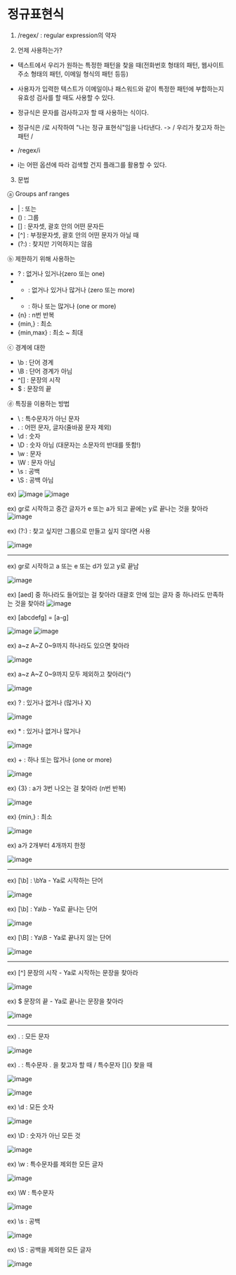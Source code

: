 # 정규표현식
1. /regex/ : regular expression의 약자 


2. 언제 사용하는가?
- 텍스트에서 우리가 원하는 특정한 패턴을 찾을 때(전화번호 형태의 패턴, 웹사이트 주소 형태의 패턴, 이메일 형식의 패턴 등등)
- 사용자가 입력한 텍스트가 이메일이나 패스워드와 같이 특정한 패턴에 부합하는지 유효성 검사를 할 때도 사용할 수 있다.
- 정규식은 문자를 검사하고자 할 때 사용하는 식이다.

- 정규식은 /로 시작하여 "나는 정규 표현식"임을 나타낸다. -> / 우리가 찾고자 하는 패턴 /
- /regex/i
- i는 어떤 옵션에 따라 검색할 건지 플래그를 활용할 수 있다.



3. 문법

ⓐ Groups anf ranges
   - | : 또는
   - () : 그룹
   - [] : 문자셋, 괄호 안의 어떤 문자든
   - [^] : 부정문자셋, 괄호 안의 어떤 문자가 아닐 때
   - (?:) : 찾지만 기억하지는 않음


ⓑ 제한하기 위해 사용하는
- ? : 없거나 있거나(zero 또는 one)
- * : 없거나 있거나 많거나 (zero 또는 more)
- + : 하나 또는 많거나 (one or more)
- {n} : n번 반복
- {min,} : 최소    
- {min,max} : 최소 ~ 최대


ⓒ 경계에 대한
- \b : 단어 경계
- \B : 단어 경계가 아님
- ^[] : 문장의 시작
- $ : 문장의 끝


ⓓ 특징을 이용하는 방법
- \ : 특수문자가 아닌 문자
- . : 어떤 문자, 글자(줄바꿈 문자 제외)
- \d : 숫자
- \D : 숫자 아님 (대문자는 소문자의 반대를 뜻함!)
- \w : 문자
- \W : 문자 아님
- \s : 공백
- \S : 공백 아님
  














ex) 
![image](https://github.com/aeiouzz/regex/assets/145514483/08e143ad-d8d5-4a79-b9d7-180b09a558da)
![image](https://github.com/aeiouzz/regex/assets/145514483/544cccce-6358-4217-984b-fcc7ce269daf)



ex)
gr로 시작하고 중간 글자가 e 또는 a가 되고 끝에는 y로 끝나는 것을 찾아라
![image](https://github.com/aeiouzz/regex/assets/145514483/1b2d0c64-4aa5-42b9-b4b1-8ff29af9c744)



ex) 
(?:) : 찾고 싶지만 그룹으로 만들고 싶지 않다면 사용


![image](https://github.com/aeiouzz/regex/assets/145514483/45326b54-6f09-414b-8f56-4cf247a3b8fa)



----------------------------------------------




ex) gr로 시작하고 a 또는 e 또는 d가 있고 y로 끝남


![image](https://github.com/aeiouzz/regex/assets/145514483/60d8551c-b003-48c7-a2a6-0b70e7bf4d48)



ex) [aed] 중 하나라도 들어있는 걸 찾아라 대괄호 안에 있는 글자 중 하나라도 만족하는 것을 찾아라
![image](https://github.com/aeiouzz/regex/assets/145514483/712b21b1-ca86-4bb9-8c1d-1ffa5737901b)







ex) [abcdefg] = [a-g]


![image](https://github.com/aeiouzz/regex/assets/145514483/205bbd04-61c4-4bd2-994b-700c310ed8a5)
![image](https://github.com/aeiouzz/regex/assets/145514483/a541d559-fc00-4477-97c8-f22094469227)




ex) a~z A~Z 0~9까지 하나라도 있으면 찾아라



![image](https://github.com/aeiouzz/regex/assets/145514483/c13d317a-8339-40c2-bae3-1e92ca4923c8)

ex) a~z A~Z 0~9까지 모두 제외하고 찾아라(^)



![image](https://github.com/aeiouzz/regex/assets/145514483/6a9f58e8-67f6-4361-a649-f61c2cfeb063)




ex) ? : 있거나 없거나 (많거나 X)



![image](https://github.com/aeiouzz/regex/assets/145514483/b355507e-2d52-4494-84f7-5049a05f84ac)


ex) * : 있거나 없거나 많거나



![image](https://github.com/aeiouzz/regex/assets/145514483/88924c25-0734-495a-babc-b5654c2b0a64)



ex) + : 하나 또는 많거나 (one or more) 



![image](https://github.com/aeiouzz/regex/assets/145514483/7e2f4857-537f-4839-9cfa-ceae0ba08cf7)




ex) {3} : a가 3번 나오는 걸 찾아라 (n번 반복)



![image](https://github.com/aeiouzz/regex/assets/145514483/e349755a-46b7-413a-9c5d-0f5642dc2d0c)



ex) {min,} : 최소



![image](https://github.com/aeiouzz/regex/assets/145514483/d9525b85-446c-4b1b-a249-221d5084e8a2)


ex) a가 2개부터 4개까지 한정



![image](https://github.com/aeiouzz/regex/assets/145514483/4562021e-99b1-4524-a7df-321e477db4ad)



 ---------------------------------------------------------------




ex) [\b] : \bYa - Ya로 시작하는 단어



![image](https://github.com/aeiouzz/regex/assets/145514483/a579f5db-a381-48a1-8d27-efd862f8e23a)



ex) [\b] : Ya\b - Ya로 끝나는 단어



![image](https://github.com/aeiouzz/regex/assets/145514483/1b1dfcdf-022b-4043-a345-4f64028f163c)




ex) [\B] : Ya\B - Ya로 끝나지 않는 단어




![image](https://github.com/aeiouzz/regex/assets/145514483/17465ac7-9a2a-4073-ae5e-c35aeb829ae0)





 --------------------------------------------------------





ex) [^] 문장의 시작 - Ya로 시작하는 문장을 찾아라



![image](https://github.com/aeiouzz/regex/assets/145514483/da443fcf-cc3a-4761-981e-e56239c3b69f)





ex) $ 문장의 끝 - Ya로 끝나는 문장을 찾아라



![image](https://github.com/aeiouzz/regex/assets/145514483/3d6e24f8-20b1-497f-9cbd-b59fc416cb57)







 --------------------------------------------------------
ex) . : 모든 문자



![image](https://github.com/aeiouzz/regex/assets/145514483/bc8da87d-5573-4b6a-8877-bede0405e814)




ex) \. : 특수문자 . 을 찾고자 할 때 / 특수문자 []{} 찾을 때



![image](https://github.com/aeiouzz/regex/assets/145514483/c1032006-c45b-44de-a487-e3015c6c51db)




![image](https://github.com/aeiouzz/regex/assets/145514483/f065695f-922c-4645-948b-86d7f5cefb74)




ex) \d : 모든 숫자



![image](https://github.com/aeiouzz/regex/assets/145514483/542875be-f1d3-4c9f-9fc3-e447c7324f48)



ex) \D : 숫자가 아닌 모든 것



![image](https://github.com/aeiouzz/regex/assets/145514483/62a5d9ac-86f4-401b-9903-3ce7652966d9)




ex) \w : 특수문자를 제외한 모든 글자



![image](https://github.com/aeiouzz/regex/assets/145514483/ddfa5d13-1cce-4017-a049-cc7d31098db2)




ex) \W : 특수문자




![image](https://github.com/aeiouzz/regex/assets/145514483/daa3b0b5-4642-40f5-9a24-1ccabd820f25)





ex) \s : 공백



![image](https://github.com/aeiouzz/regex/assets/145514483/767650b2-7167-4329-a526-8fa55e79a2b2)



ex) \S : 공백을 제외한 모든 글자



![image](https://github.com/aeiouzz/regex/assets/145514483/35ebbb5e-e755-4cfe-a460-c70f1c5b5c73)




